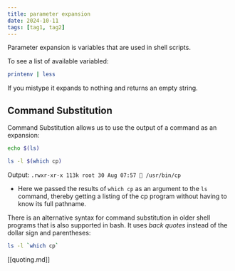 ```yaml
---
title: parameter expansion
date: 2024-10-11
tags: [tag1, tag2]
---
```


Parameter expansion is variables that are used in shell scripts.

To see a list of available variabled:

```bash
printenv | less
```

If you mistype it expands to nothing and returns an empty string.

## Command Substitution

Command Substitution allows us to use the output of a command as an expansion:

```bash
echo $(ls)
```

```bash
ls -l $(which cp)
```

Output:
`.rwxr-xr-x 113k root 30 Aug 07:57  /usr/bin/cp`

- Here we passed the results of `which cp` as an argument to the `ls` command,
  thereby getting a listing of the cp program without having to know its full
  pathname.

There is an alternative syntax for command substitution in older shell programs
that is also supported in bash. It uses _back quotes_ instead of the dollar sign
and parentheses:

```bash
ls -l `which cp`
```

[[quoting.md]]

